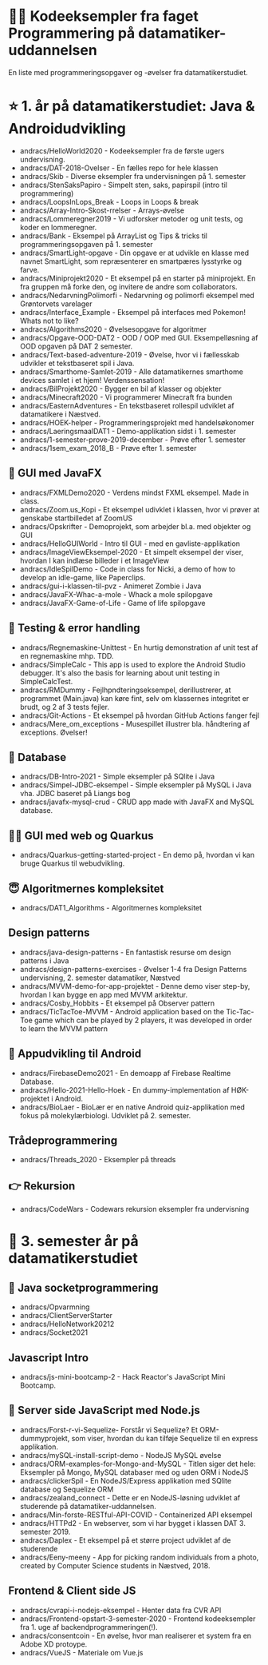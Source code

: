 # 👨‍💻 Kodeeksempler fra faget Programmering på datamatiker-uddannelsen 

En liste med programmeringsopgaver og -øvelser fra datamatikerstudiet. 

# ⭐️ 1. år på datamatikerstudiet: Java & Androidudvikling 

- andracs/HelloWorld2020 - Kodeeksempler fra de første ugers undervisning.
- andracs/DAT-2018-Ovelser - En fælles repo for hele klassen
- andracs/Skib - Diverse eksempler fra undervisningen på 1. semester
- andracs/StenSaksPapiro - Simpelt sten, saks, papirspil (intro til programmering)
- andracs/LoopsInLops_Break - Loops in Loops & break
- andracs/Array-Intro-Skost-rrelser - Arrays-øvelse
- andracs/Lommeregner2019 - Vi udforsker metoder og unit tests, og koder en lommeregner. 
- andracs/Bank - Eksempel på ArrayList og Tips & tricks til programmeringsopgaven på 1. semester
- andracs/SmartLight-opgave - Din opgave er at udvikle en klasse med navnet SmartLight, som repræsenterer en smartpæres lysstyrke og farve.
- andracs/Miniprojekt2020 - Et eksempel på en starter på miniprojekt. En fra gruppen må forke den, og invitere de andre som collaborators.
- andracs/NedarvningPolimorfi - Nedarvning og polimorfi eksempel med Grøntorvets varelager
- andracs/Interface_Example - Eksempel på interfaces med Pokemon! Whats not to like?
- andracs/Algorithms2020 - Øvelsesopgave for algoritmer
- andracs/Opgave-OOD-DAT2 - OOD / OOP med GUI. Eksempelløsning af OOD opgaven på DAT 2 semester.
- andracs/Text-based-adventure-2019 - Øvelse, hvor vi i fællesskab udvikler et tekstbaseret spil i Java. 
- andracs/Smarthome-Samlet-2019 - Alle datamatikernes smarthome devices samlet i et hjem! Verdenssensation!
- andracs/BilProjekt2020 - Bygger en bil af klasser og objekter
- andracs/Minecraft2020 - Vi programmerer Minecraft fra bunden
- andracs/EasternAdventures - En tekstbaseret rollespil udviklet af datamatikere i Næstved.
- andracs/HOEK-helper - Programmeringsprojekt med handelsøkonomer
- andracs/LaeringsmaalDAT1 - Demo-applikation sidst i 1. semester  
- andracs/1-semester-prove-2019-december - Prøve efter 1. semester 
- andracs/1sem_exam_2018_B - Prøve efter 1. semester 
 
## 🌟 GUI med JavaFX	
- andracs/FXMLDemo2020 - Verdens mindst FXML eksempel. Made in class.
- andracs/Zoom.us_Kopi - Et eksempel udivklet i klassen, hvor vi prøver at genskabe startbilledet af ZoomUS
- andracs/Opskrifter - Demoprojekt, som arbejder bl.a. med objekter og GUI
- andracs/HelloGUIWorld - Intro til GUI - med en gavliste-applikation
- andracs/ImageViewEksempel-2020 - Et simpelt eksempel der viser, hvordan I kan indlæse billeder i et ImageView
- andracs/IdleSpilDemo - Code in class for Nicki, a demo of how to develop an idle-game, like Paperclips.
- andracs/gui-i-klassen-til-pvz - Animeret Zombie i Java
- andracs/JavaFX-Whac-a-mole - Whack a mole spilopgave
- andracs/JavaFX-Game-of-Life - Game of life spilopgave

## 🍿 Testing & error handling
- andracs/Regnemaskine-Unittest - En hurtig demonstration af unit test af en regnemaskine mhp. TDD.
- andracs/SimpleCalc - This app is used to explore the Android Studio debugger. It's also the basis for learning about unit testing in SimpleCalcTest.
- andracs/RMDummy - Fejlhpndteringseksempel, derillustrerer, at programmet (Main.java) kan køre fint, selv om klassernes integritet er brudt, og 2 af 3 tests fejler.
- andracs/Git-Actions - Et eksempel på hvordan GitHub Actions fanger fejl
- andracs/Mere_om_exceptions - Musespillet illustrer bla. håndtering af exceptions. Øvelser!

## 🍫 Database
- andracs/DB-Intro-2021 - Simple eksempler på SQlite i Java
- andracs/Simpel-JDBC-eksempel - Simple eksempler på MySQL i Java vha. JDBC baseret på Liangs bog
- andracs/javafx-mysql-crud - CRUD app made with JavaFX and MySQL database.

## 🏴‍☠️ GUI med web og Quarkus
- andracs/Quarkus-getting-started-project - En demo på, hvordan vi kan bruge Quarkus til webudvikling.

## 😇 Algoritmernes kompleksitet
- andracs/DAT1_Algorithms - Algoritmernes kompleksitet

## Design patterns
- andracs/java-design-patterns - En fantastisk resurse om design patterns i Java
- andracs/design-patterns-exercises - Øvelser 1-4 fra Design Patterns undervisning, 2. semester datamatiker, Næstved
- andracs/MVVM-demo-for-app-projektet - Denne demo viser step-by, hvordan I kan bygge en app med MVVM arkitektur.
- andracs/Cosby_Hobbits - Et eksempel på Observer pattern
- andracs/TicTacToe-MVVM - Android application based on the Tic-Tac-Toe game which can be played by 2 players, it was developed in order to learn the MVVM pattern

## 🍬 Appudvikling til Android
- andracs/FirebaseDemo2021 - En demoapp af Firebase Realtime Database.
- andracs/Hello-2021-Hello-Hoek - En dummy-implementation af HØK-projektet i Android.
- andracs/BioLaer - BioLær er en native Android quiz-applikation med fokus på molekylærbiologi. Udviklet på 2. semester. 

## Trådeprogrammering
- andracs/Threads_2020 - Eksempler på threads

## 👉 Rekursion
- andracs/CodeWars - Codewars rekursion eksempler fra undervisning 

# 🥳 3. semester år på datamatikerstudiet

## 🧐 Java socketprogrammering
- andracs/Opvarmning
- andracs/ClientServerStarter
- andracs/HelloNetwork20212
- andracs/Socket2021

## Javascript Intro
- andracs/js-mini-bootcamp-2 - Hack Reactor's JavaScript Mini Bootcamp.

## 🧃 Server side JavaScript med Node.js
- andracs/Forst-r-vi-Sequelize- Forstår vi Sequelize? Et ORM-dummyprojekt, som viser, hvordan du kan tilføje Sequelize til en express applikation.
- andracs/mySQL-install-script-demo - NodeJS MySQL øvelse
- andracs/ORM-examples-for-Mongo-and-MySQL - Titlen siger det hele: Eksempler på Mongo, MySQL databaser med og uden ORM i NodeJS
- andracs/clickerSpil - En NodeJS/Express applikation med SQlite database og Sequelize ORM
- andracs/zealand_connect - Dette er en NodeJS-løsning udviklet af studerende på datamatiker-uddannelsen. 
- andracs/Min-forste-RESTful-API-COVID - Containerized API eksempel
- andracs/HTTPd2 - En webserver, som vi har bygget i klassen DAT 3. semester 2019.
- andracs/Daplex - Et eksempel på et større project udviklet af de studerende
- andracs/Eeny-meeny - App for picking random individuals from a photo, created by Computer Science students in Næstved, 2018.

## Frontend & Client side JS
- andracs/cvrapi-i-nodejs-eksempel - Henter data fra CVR API
- andracs/Frontend-opstart-3-semester-2020 - Frontend kodeeksempler fra 1. uge af backendprogrammeringen(!).
- andracs/consentcoin - En øvelse, hvor man realiserer et system fra en Adobe XD protoype. 
- andracs/VueJS - Materiale om Vue.js
